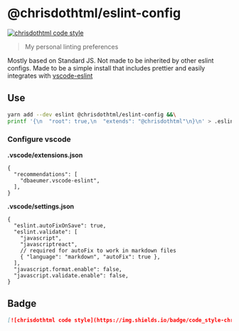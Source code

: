 # @chrisdothtml/eslint-config

[![chrisdothtml code style](https://img.shields.io/badge/code_style-chrisdothtml-brightgreen.svg)](https://github.com/chrisdothtml/eslint-config)

> My personal linting preferences

 Mostly based on Standard JS. Not made to be inherited by other eslint configs. Made to be a simple install that includes prettier and easily integrates with [vscode-eslint](https://github.com/Microsoft/vscode-eslint)

## Use

```sh
yarn add --dev eslint @chrisdothtml/eslint-config &&\
printf '{\n  "root": true,\n  "extends": "@chrisdothtml"\n}\n' > .eslintrc
```

### Configure vscode

**.vscode/extensions.json**

```jsonc
{
  "recommendations": [
    "dbaeumer.vscode-eslint",
  ],
}
```

**.vscode/settings.json**

```jsonc
{
  "eslint.autoFixOnSave": true,
  "eslint.validate": [
    "javascript",
    "javascriptreact",
    // required for autoFix to work in markdown files
    { "language": "markdown", "autoFix": true },
  ],
  "javascript.format.enable": false,
  "javascript.validate.enable": false,
}
```

## Badge

```md
[![chrisdothtml code style](https://img.shields.io/badge/code_style-chrisdothtml-brightgreen.svg)](https://github.com/chrisdothtml/eslint-config)
```
